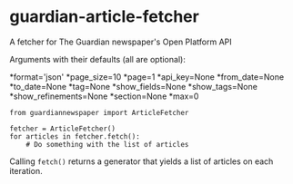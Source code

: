 guardian-article-fetcher
========================

A fetcher for The Guardian newspaper's Open Platform API

Arguments with their defaults (all are optional):

*format='json'
*page_size=10 
*page=1
*api_key=None
*from_date=None
*to_date=None
*tag=None
*show_fields=None
*show_tags=None
*show_refinements=None
*section=None
*max=0 

    from guardiannewspaper import ArticleFetcher
    
    fetcher = ArticleFetcher()
    for articles in fetcher.fetch():
        # Do something with the list of articles
        
Calling `fetch()` returns a generator that yields a list of articles on each
iteration. 
